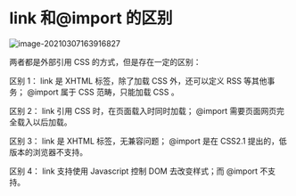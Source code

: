 # link 和@import 的区别

![image-20210307163916827](https://cdn.jsdelivr.net/gh/zangguojun/PicGo/20210307163917.png)

两者都是外部引用 CSS 的方式，但是存在一定的区别： 

区别 1： link 是 XHTML 标签，除了加载 CSS 外，还可以定义 RSS 等其他事务； @import 属于 CSS 范畴，只能加载 CSS 。 

区别 2： link 引用 CSS 时，在页面载入时同时加载； @import 需要页面网页完全载入以后加载。 

区别 3： link 是 XHTML 标签，无兼容问题； @import 是在 CSS2.1 提出的，低版本的浏览器不支持。 

区别 4： link 支持使用 Javascript 控制 DOM 去改变样式；而 @import 不支持。

